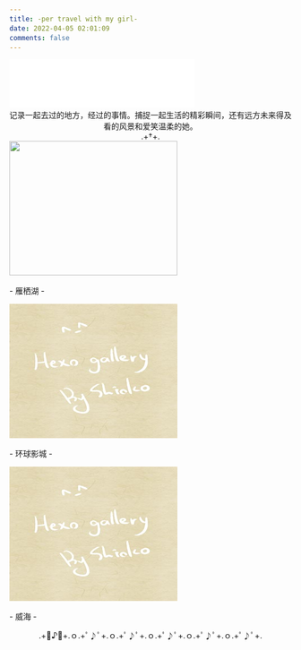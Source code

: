 ```yaml
---
title: -per travel with my girl-
date: 2022-04-05 02:01:09
comments: false
---
```


<iframe frameborder="no" border="0" marginwidth="0" marginheight="0" width=330 height=86 src="//music.163.com/outchain/player?type=2&id=1296106533&auto=1&height=66"></iframe>

<center>记录一起去过的地方，经过的事情。捕捉一起生活的精彩瞬间，还有远方未来得及看的风景和爱笑温柔的她。</center>
<center>
	.+†+.</center>
<div class="gallery-page">
	<div class="gallery-list">
		<div class="gallery-column">
			<div class="gallery-item">
				<a href="雁栖湖"><img src="https://timemachine-blog.oss-cn-beijing.aliyuncs.com/img/1791649163662_.pic.jpg", width="300", height="240">
				</a>
				<p>- 雁栖湖 -</p>
			</div>
		</div>
		<div class="gallery-column">
			<div class="gallery-item">
				<a href="manghe"><img src="img/sample.jpg", width="300", height="240">
				</a>
				<p>- 环球影城 -</p>
			</div>
		</div>
		<div class="gallery-column">
			<div class="gallery-item">
				<a href="food"><img src="img/sample.jpg", width="300", height="240">
				</a>
				<p>- 威海 -</p>
			</div>
		</div>
	</div>
</div>
	
<center>.+ﾟ♪ﾟ+.ｏ.+ﾟ♪ﾟ+.ｏ.+ﾟ♪ﾟ+.ｏ.+ﾟ♪ﾟ+.ｏ.+ﾟ♪ﾟ+.ｏ.+ﾟ♪ﾟ+.</center>

